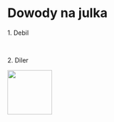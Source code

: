 <!DOCTYPE html>
<html lang="en">
<head>
    <meta charset="UTF-8">
    <title>Page title</title>
</head>
<body>
    <h1>Dowody na julka</h1>
    <p>1. Debil</p> <br>
    <p>2. Diler</p>
    <img src="https://www.instagram.com/p/Ccf83wotNem/?igshid=YmMyMTA2M2Y=" width="100">
</body>
</html>
